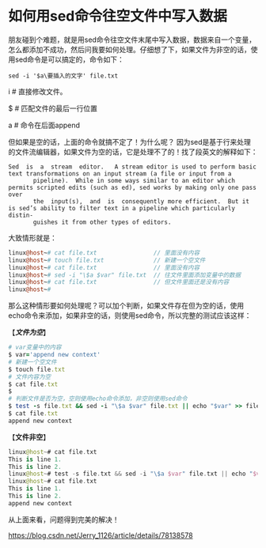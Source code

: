 # 如何用sed命令往空文件中写入数据 

朋友碰到个难题，就是用sed命令往空文件末尾中写入数据，数据来自一个变量，怎么都添加不成功，然后问我要如何处理。仔细想了下，如果文件为非空的话，使用sed命令是可以搞定的，命令如下：

```delphi
sed -i '$a\要插入的文字' file.txt
```

i  # 直接修改文件。

$  # 匹配文件的最后一行位置

a  # 命令在后面append

但如果是空的话，上面的命令就搞不定了！为什么呢？ 因为sed是基于行来处理的文件流编辑器，如果文件为空的话，它是处理不了的！找了段英文的解释如下：



```vbnet
Sed  is  a  stream  editor.   A stream editor is used to perform basic text transformations on an input stream (a file or input from a
       pipeline).  While in some ways similar to an editor which permits scripted edits (such as ed), sed works by making only one pass  over
       the  input(s),  and  is  consequently more efficient.  But it is sed’s ability to filter text in a pipeline which particularly distin-
       guishes it from other types of editors.
```



大致情形就是：



```perl
linux@host~# cat file.txt                // 里面没有内容
linux@host~# touch file.txt              // 新建一个空文件
linux@host~# cat file.txt                // 里面没有内容
linux@host~# sed -i "\$a $var" file.txt  // 往文件里面添加变量中的数据
linux@host~# cat file.txt                // 但文件里面还是没有内容
linux@host~#
```

那么这种情形要如何处理呢？可以加个判断，如果文件存在但为空的话，使用echo命令来添加，如果非空的话，则使用sed命令，所以完整的测试应该这样：



【***文件为空***】



```ruby
# var变量中的内容
$ var='append new context'
# 新建一个空文件
$ touch file.txt
# 文件内容为空
$ cat file.txt
$
# 判断文件是否为空，空则使用echo命令添加，非空则使用sed命令
$ test -s file.txt && sed -i "\$a $var" file.txt || echo "$var" >> file.txt
$ cat file.txt
append new context
```

【**文件非空**】



```kotlin
linux@host~# cat file.txt
This is line 1.
This is line 2.
linux@host~# test -s file.txt && sed -i "\$a $var" file.txt || echo "$var" >> file.txt
linux@host~# cat file.txt
This is line 1.
This is line 2.
append new context
```

从上面来看，问题得到完美的解决！





https://blog.csdn.net/Jerry_1126/article/details/78138578